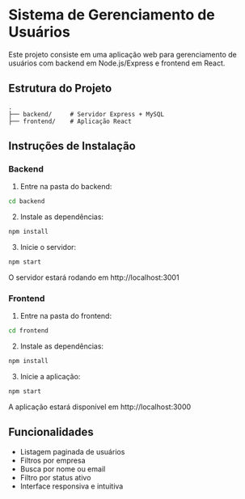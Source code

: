 # Sistema de Gerenciamento de Usuários

Este projeto consiste em uma aplicação web para gerenciamento de usuários com backend em Node.js/Express e frontend em React.

## Estrutura do Projeto

```
.
├── backend/     # Servidor Express + MySQL
├── frontend/    # Aplicação React
```

## Instruções de Instalação

### Backend

1. Entre na pasta do backend:
```bash
cd backend
```

2. Instale as dependências:
```bash
npm install
```

3. Inicie o servidor:
```bash
npm start
```

O servidor estará rodando em http://localhost:3001

### Frontend

1. Entre na pasta do frontend:
```bash
cd frontend
```

2. Instale as dependências:
```bash
npm install
```

3. Inicie a aplicação:
```bash
npm start
```

A aplicação estará disponível em http://localhost:3000

## Funcionalidades

- Listagem paginada de usuários
- Filtros por empresa
- Busca por nome ou email
- Filtro por status ativo
- Interface responsiva e intuitiva 